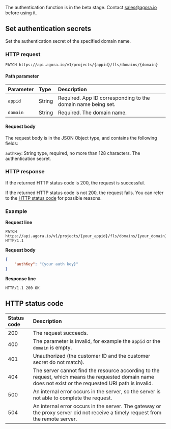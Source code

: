 The authentication function is in the beta stage. Contact sales@agora.io before using it.

## Set authentication secrets

Set the authentication secret of the specified domain name.

### HTTP request

```http
PATCH https://api.agora.io/v1/projects/{appid}/fls/domains/{domain}
```

#### Path parameter

| Parameter | Type | Description |
|:------|:------|:------|
| `appid` | String | Required. App ID corresponding to the domain name being set. |
| `domain` | String | Required. The domain name. |

#### Request body

The request body is in the JSON Object type, and contains the following fields:

`authKey`: String type, required, no more than 128 characters. The authentication secret.

### HTTP response

If the returned HTTP status code is 200, the request is successful.

If the returned HTTP status code is not 200, the request fails. You can refer to the [HTTP status code](#http-code) for possible reasons.

### Example

**Request line**

```http
PATCH https://api.agora.io/v1/projects/{your_appid}/fls/domains/{your_domain} HTTP/1.1
```

**Request body**

```json
{
    "authKey": "{your auth key}"
}
```

**Response line**

```http
HTTP/1.1 200 OK
```

<a name="http-code"></a>
## HTTP status code

| Status code | Description |
| :----- | :----------------------------------------------------------- |
| 200 | The request succeeds. |
| 400 | The parameter is invalid, for example the `appid` or the `domain` is empty. |
| 401 | Unauthorized (the customer ID and the customer secret do not match). |
| 404 | The server cannot find the resource according to the request, which means the requested domain name does not exist or the requested URI path is invalid. |
| 500 | An internal error occurs in the server, so the server is not able to complete the request. |
| 504 | An internal error occurs in the server. The gateway or the proxy server did not receive a timely request from the remote server. |
